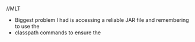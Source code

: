 //MLT

* Biggest problem I had is accessing a reliable JAR file and remembering to use the  
* classpath commands to ensure the 
